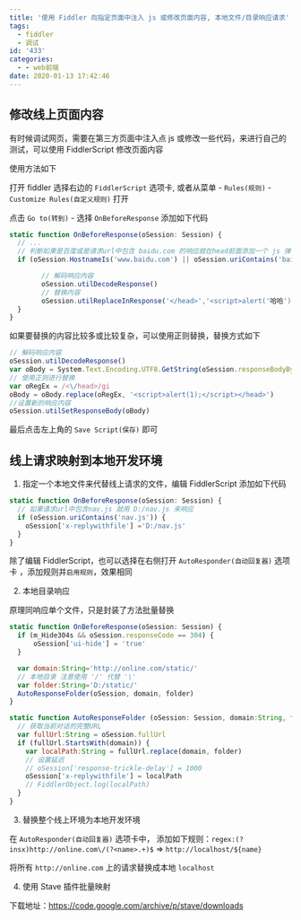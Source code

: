 ```yaml
---
title: '使用 Fiddler 向指定页面中注入 js 或修改页面内容, 本地文件/目录响应请求'
tags:
  - fiddler
  - 调试
id: '433'
categories:
  - - web前端
date: 2020-01-13 17:42:46
---
```


## 修改线上页面内容

有时候调试网页，需要在第三方页面中注入点 js 或修改一些代码，来进行自己的测试，可以使用 FiddlerScript 修改页面内容

使用方法如下

打开 fiddler 选择右边的 `FiddlerScript` 选项卡, 或者从菜单 - `Rules(规则)` - `Customize Rules(自定义规则)` 打开

点击 `Go to(转到)` - 选择 `OnBeforeResponse` 添加如下代码

```js
static function OnBeforeResponse(oSession: Session) {
  // ...
  // 判断如果是百度或是请求url中包含 baidu.com 的响应就在head前面添加一个 js 弹窗
  if (oSession.HostnameIs('www.baidu.com') || oSession.uriContains('baidu.com') && oSession.oResponse.headers.ExistsAndContains('Content-Type','text/html')){

        // 解码响应内容
        oSession.utilDecodeResponse()
        // 替换内容
        oSession.utilReplaceInResponse('</head>','<script>alert('哈哈');</script></head>')
  }
}
```

如果要替换的内容比较多或比较复杂，可以使用正则替换，替换方式如下

```js
// 解码响应内容
oSession.utilDecodeResponse()
var oBody = System.Text.Encoding.UTF8.GetString(oSession.responseBodyBytes)
// 使用正则进行替换
var oRegEx = /<\/head>/gi
oBody = oBody.replace(oRegEx, '<script>alert(1);</script></head>')
//设置新的响应内容
oSession.utilSetResponseBody(oBody)
```

最后点击左上角的 `Save Script(保存)` 即可

## 线上请求映射到本地开发环境

1. 指定一个本地文件来代替线上请求的文件，编辑 FiddlerScript 添加如下代码

```js
static function OnBeforeResponse(oSession: Session) {
  // 如果请求url中包含nav.js 就用 D:/nav.js 来响应
  if (oSession.uriContains('nav.js')) {
    oSession['x-replywithfile'] ='D:/nav.js'
  }
}
```

除了编辑 FiddlerScript，也可以选择在右侧打开 `AutoResponder(自动回复器)` 选项卡 ，添加规则并`启用规则`，效果相同

2. 本地目录响应

原理同响应单个文件，只是封装了方法批量替换

```js
static function OnBeforeResponse(oSession: Session) {
  if (m_Hide304s && oSession.responseCode == 304) {
      oSession['ui-hide'] = 'true'
  }

  var domain:String='http://online.com/static/'
  // 本地目录 注意使用 '/' 代替 '\'
  var folder:String='D:/static/'
  AutoResponseFolder(oSession, domain, folder)
}

static function AutoResponseFolder (oSession: Session, domain:String, folder:String) {
  // 获取当前对话的完整URL
  var fullUrl:String = oSession.fullUrl
  if (fullUrl.StartsWith(domain)) {
    var localPath:String = fullUrl.replace(domain, folder)
    // 设置延迟
    // oSession['response-trickle-delay'] = 1000
    oSession['x-replywithfile'] = localPath
    // FiddlerObject.log(localPath)
  }
}
```

3. 替换整个线上环境为本地开发环境

在 `AutoResponder(自动回复器)` 选项卡中，
添加如下规则：`regex:(?insx)http://online.com\/(?<name>.+)$` => `http://localhost/${name}`

将所有 `http://online.com` 上的请求替换成本地 `localhost`

4. 使用 Stave 插件批量映射

下载地址：https://code.google.com/archive/p/stave/downloads
